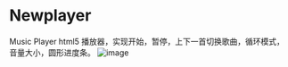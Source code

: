 # Newplayer
Music Player
html5 播放器，实现开始，暂停，上下一首切换歌曲，循环模式，音量大小，圆形进度条。
![image](![image](http://github.com/hc3001/Nemplayer/raw/master/demo.jpg))
